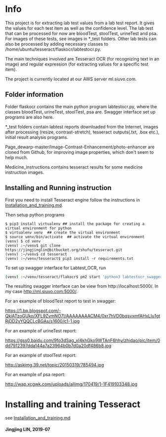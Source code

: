 # Info
This project is for extracting lab test values from a lab test report. It gives the values for each test item as well as the confidence level. The lab test that can be processed for now are bloodTest, stoolTest, urineTest and psa. For images of these tests, see images in *_test folders.  Other lab tests can also be processed by adding necessary classes to /home/ubuntu/tesseract/flaskocr/labtestocr.py. 

The main techniques involved are Tesseract OCR (for recognizing text in an image) and regular expression (for extracting values for a specific test item).

The project is currently located at our AWS server ml.siuvo.com.

## Folder information
Folder flaskocr contains the main python program labtestocr.py, where the classes bloodTest, urineTest, stoolTest, psa are. Swagger interface set up programs are also here.

*_test folders contain labtest reports downloaded from the Internet, images after processing (resize, contrast-stretch), tesseract outputs(.txt, .box etc.), initial result analysis programs.

Page_dewarp-master/Image-Contrast-Enhancement/photo-enhancer are cloned from Github, for improving image properties, which don't seem to help much.

Medicine_instructions contains tesseract results for some medicine instruction images.

## Installing and Running instruction
First you need to install Tesseract engine follow the instructions in [Installation_and_training.md](Installation_and_training.md).

Then setup python programs
```
$ pip3 install virtualenv ## install the package for creating a virtual environment for python
$ virtualenv venv  ## create the virtual environment
$ source venv/bin/activate  ## activate the virtual environment
(venv) $ cd venv
(venv) :~/venv$ git clone https://jingjinglin@bitbucket.org/shufu/tesseract.git
(venv) :~/venv$ cd tesseract
(venv) :~/venv/tesseract$ pip3 install -r requirements.txt
```

To set up swagger interface for Labtest_OCR, run 
```bash
(venv) :~/venv/tesseract/flakocr$ pm2 start 'python3 labtestocr_swagger.py' ## from folder flaskocr
```

The resulting swagger interface can be view from http://localhost:5000/. In my case http://ml.siuvo.com:5000/.

For an example of bloodTest report to test in swagger:

https://1.bp.blogspot.com/-QkiATzoGUko/XFL9ZvmNO7I/AAAAAAAACM4/0xr7hVD0bqsvxmfAHxLIu1gtRjDD2yYQQCLcBGAs/s1600/c1-1.jpg

For an example of urineTest report:

https://gss0.baidu.com/9fo3dSag_xI4khGko9WTAnF6hhy/zhidao/pic/item/0dd7912397dda144a7a23964b0b7d0a20df486b8.jpg

For an example of stoolTest report:

http://askimg.39.net/topic/20150319/785494.jpg

For an example of psa report:

http://wap.xcgwk.com/uploads/allimg/170419/1-1F419103348.jpg

# Installing and training Tesseract
see [Installation_and_training.md](Installation_and_training.md)

#### Jingjing LIN, 2019-07